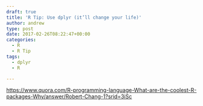 ```yaml
---
draft: true
title: 'R Tip: Use dplyr (it’ll change your life)'
author: andrew
type: post
date: 2017-02-26T08:22:47+00:00
categories:
  - R
  - R Tip
tags:
  - dplyr
  - R

---
```

https://www.quora.com/R-programming-language-What-are-the-coolest-R-packages-Why/answer/Robert-Chang-1?srid=3iSc
